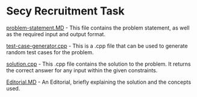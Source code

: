 # Secy Recruitment Task
[problem-statement.MD](https://github.com/yushananda/secy-recruitment-task/blob/main/problem-statement.MD) - This file contains the problem statement, as well as the required input and output format.

[test-case-generator.cpp](https://github.com/yushananda/secy-recruitment-task/blob/main/test-case-generator.cpp) - This is a .cpp file that can be used to generate random test cases for the problem.

[solution.cpp](https://github.com/yushananda/secy-recruitment-task/blob/main/solution.cpp) - This .cpp file contains the solution to the problem. It returns the correct answer for any input within the given constraints.

[Editorial.MD](https://github.com/yushananda/secy-recruitment-task/blob/main/Editorial.MD) - An Editorial, briefly explaining the solution and the concepts used.
